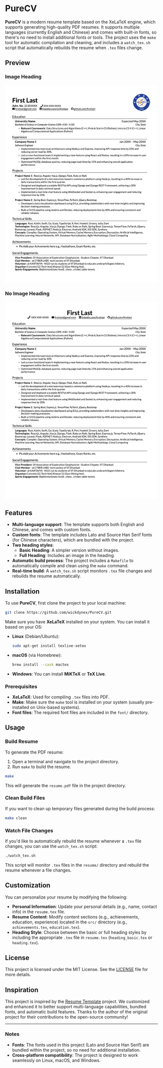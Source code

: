 # PureCV

**PureCV** is a modern resume template based on the XeLaTeX engine, which supports generating high-quality PDF resumes. It supports multiple languages (currently English and Chinese) and comes with built-in fonts, so there's no need to install additional fonts or tools. The project uses the `make` tool for automatic compilation and cleaning, and includes a `watch_tex.sh` script that automatically rebuilds the resume when `.tex` files change.

## Preview

### Image Heading

<img src="./preview.png"/>

### No Image Heading

<img src="./preview_basic.png"/>

## Features

- **Multi-language support**: The template supports both English and Chinese, and comes with custom fonts.
- **Custom fonts**: The template includes Lato and Source Han Serif fonts (for Chinese characters), which are bundled with the project.
- **Two heading styles**:
  - **Basic Heading**: A simpler version without images.
  - **Full Heading**: Includes an image in the heading.
- **Automatic build process**: The project includes a `Makefile` to automatically compile and clean using the `make` command.
- **Real-time build**: A `watch_tex.sh` script monitors `.tex` file changes and rebuilds the resume automatically.

## Installation

To use **PureCV**, first clone the project to your local machine:

```bash
git clone https://github.com/wickdynex/PureCV.git
```

Make sure you have **XeLaTeX** installed on your system. You can install it based on your OS:

- **Linux** (Debian/Ubuntu):

  ```bash
  sudo apt-get install texlive-xetex
  ```

- **macOS** (via Homebrew):

  ```bash
  brew install --cask mactex
  ```

- **Windows**: You can install **MiKTeX** or **TeX Live**.

### Prerequisites

- **XeLaTeX**: Used for compiling `.tex` files into PDF.
- **Make**: Make sure the `make` tool is installed on your system (usually pre-installed on Unix-based systems).
- **Font files**: The required font files are included in the `font/` directory.

## Usage

### Build Resume

To generate the PDF resume:

1. Open a terminal and navigate to the project directory.
2. Run `make` to build the resume.

```bash
make
```


This will generate the `resume.pdf` file in the project directory.

### Clean Build Files

If you want to clean up temporary files generated during the build process:

```bash
make clean
```

### Watch File Changes

If you'd like to automatically rebuild the resume whenever a `.tex` file changes, you can use the `watch_tex.sh` script:

```bash
./watch_tex.sh
```

This script will monitor `.tex` files in the `resume/` directory and rebuild the resume whenever a file changes.

## Customization

You can personalize your resume by modifying the following:

- **Personal Information**: Update your personal details (e.g., name, contact info) in the `resume.tex` file.
- **Resume Content**: Modify content sections (e.g., achievements, education, experience) located in the `src/` directory (e.g., `achievements.tex`, `education.tex`).
- **Heading Style**: Choose between the basic or full heading styles by including the appropriate `.tex` file in `resume.tex` (`heading_basic.tex` or `heading.tex`).

## License

This project is licensed under the MIT License. See the [LICENSE](LICENSE) file for more details.

## Inspiration

This project is inspired by the [Resume Template](https://github.com/aserador/resume-template) project. We customized and enhanced it to better support multi-language capabilities, bundled fonts, and automatic build features. Thanks to the author of the original project for their contributions to the open-source community!

---

### Notes

- **Fonts**: The fonts used in this project (Lato and Source Han Serif) are bundled within the project, so no need for additional installation.
- **Cross-platform compatibility**: The project is designed to work seamlessly on Linux, macOS, and Windows.